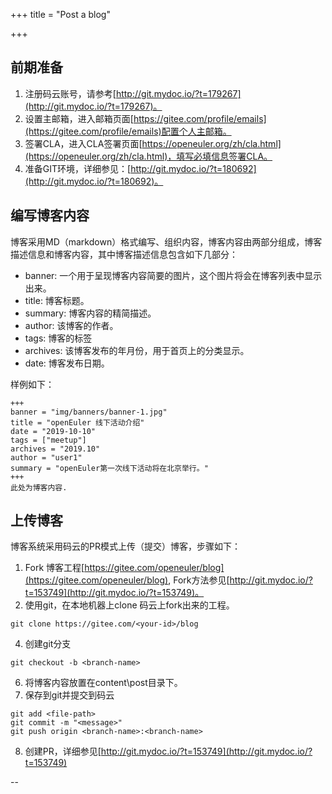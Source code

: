 +++
title = "Post a blog"

+++
## 前期准备

1. 注册码云账号，请参考[http://git.mydoc.io/?t=179267](http://git.mydoc.io/?t=179267)。
2. 设置主邮箱，进入邮箱页面[https://gitee.com/profile/emails](https://gitee.com/profile/emails)配置个人主邮箱。
3. 签署CLA，进入CLA签署页面[https://openeuler.org/zh/cla.html](https://openeuler.org/zh/cla.html)，填写必填信息签署CLA。
4. 准备GIT环境，详细参见：[http://git.mydoc.io/?t=180692](http://git.mydoc.io/?t=180692)。

## 编写博客内容

博客采用MD（markdown）格式编写、组织内容，博客内容由两部分组成，博客描述信息和博客内容，其中博客描述信息包含如下几部分：
-   banner: 一个用于呈现博客内容简要的图片，这个图片将会在博客列表中显示出来。
-   title: 博客标题。
-   summary: 博客内容的精简描述。
-   author: 该博客的作者。
-   tags: 博客的标签
-   archives: 该博客发布的年月份，用于首页上的分类显示。
-   date: 博客发布日期。

样例如下：

```
+++
banner = "img/banners/banner-1.jpg"
title = "openEuler 线下活动介绍"
date = "2019-10-10"
tags = ["meetup"]
archives = "2019.10"
author = "user1"
summary = "openEuler第一次线下活动将在北京举行。"
+++
此处为博客内容.
```

## 上传博客

博客系统采用码云的PR模式上传（提交）博客，步骤如下：
1. Fork 博客工程[https://gitee.com/openeuler/blog](https://gitee.com/openeuler/blog), Fork方法参见[http://git.mydoc.io/?t=153749](http://git.mydoc.io/?t=153749)。
2. 使用git，在本地机器上clone 码云上fork出来的工程。

```
git clone https://gitee.com/<your-id>/blog
```

4. 创建git分支

```
git checkout -b <branch-name>
```

6. 将博客内容放置在content\post目录下。
7. 保存到git并提交到码云

```
git add <file-path>
git commit -m "<message>"
git push origin <branch-name>:<branch-name>
```

8. 创建PR，详细参见[http://git.mydoc.io/?t=153749](http://git.mydoc.io/?t=153749)

--